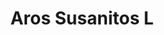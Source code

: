 ---
title: Aros Susanitos L
date: 
draft: false

# descripcion
description : Aro de plata y cristal. Se puede armar el conjunto de cadena y dije haciendo juego

materials: Plata 925

color: Plateado y cristal

dimensions: 0,9cm diam

code: 01-07-0413

type: "Aros"

categories: []

# Images
# first image will be shown in the product page
images:
  # - image: "images/path_to_image"
  # La ubicacion de las imagenes es imagenes/Aros/Aros.Cristal/01-07-0413-aros-susanitos-l
  - image: "./images/aros/cristal/01-07-0413-aros-susanitos-grandes_a.JPG"
  - image: "./images/aros/cristal/01-07-0413-aros-susanitos-grandes_b.JPG"
  - image: "./images/aros/cristal/01-07-0413-aros-susanitos-grandes_c.JPG"
---